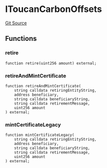 # IToucanCarbonOffsets
[Git Source](https://github.com/KlimaDAO/klimadao-solidity/blob/d2235caa445c673ffcb1a4a1d8c97c8c3cba5198/src/infinity/interfaces/IToucan.sol)


## Functions
### retire


```solidity
function retire(uint256 amount) external;
```

### retireAndMintCertificate


```solidity
function retireAndMintCertificate(
    string calldata retiringEntityString,
    address beneficiary,
    string calldata beneficiaryString,
    string calldata retirementMessage,
    uint256 amount
) external;
```

### mintCertificateLegacy


```solidity
function mintCertificateLegacy(
    string calldata retiringEntityString,
    address beneficiary,
    string calldata beneficiaryString,
    string calldata retirementMessage,
    uint256 amount
) external;
```

